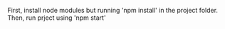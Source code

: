 First, install node modules but running 'npm install' in the project folder.
Then, run prject using 'npm start'
